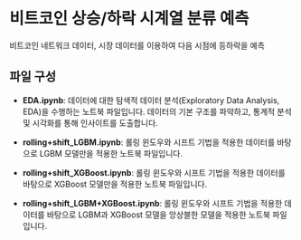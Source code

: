 # 비트코인 상승/하락 시계열 분류 예측

비트코인 네트워크 데이터, 시장 데이터를 이용하여 다음 시점에 등하락을 예측

## 파일 구성

- **EDA.ipynb**: 데이터에 대한 탐색적 데이터 분석(Exploratory Data Analysis, EDA)을 수행하는 노트북 파일입니다. 데이터의 기본 구조를 파악하고, 통계적 분석 및 시각화를 통해 인사이트를 도출합니다.
  
- **rolling+shift_LGBM.ipynb**: 롤링 윈도우와 시프트 기법을 적용한 데이터를 바탕으로 LGBM 모델만을 적용한 노트북 파일입니다.

- **rolling+shift_XGBoost.ipynb**: 롤링 윈도우와 시프트 기법을 적용한 데이터를 바탕으로 XGBoost 모델만을 적용한 노트북 파일입니다.

- **rolling+shift_LGBM+XGBoost.ipynb**: 롤링 윈도우와 시프트 기법을 적용한 데이터를 바탕으로 LGBM과 XGBoost 모델을 앙상블한 모델을 적용한 노트북 파일입니다.
